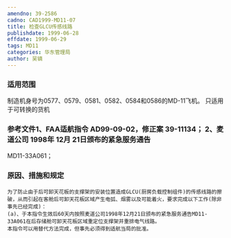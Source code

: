 ```yaml
---
amendno: 39-2586  
cadno: CAD1999-MD11-07  
title: 检查GLCU传感线路  
publishdate: 1999-06-28  
effdate: 1999-06-29  
tags: MD11  
categories: 华东管理局  
author: 吴镝  
---
```

  
### 适用范围  
制造机身号为0577、0579、0581、0582、0584和0586的MD-11飞机。    只适用于可转换的货机  
  
<!--more-->  
### 参考文件1、FAA适航指令 AD99-09-02，修正案 39-11134； 2、麦道公司 1998年 12月 21日颁布的紧急服务通告  
MD11-33A061；  
  
### 原因、措施和规定  
    为了防止由于后可卸天花板的支撑架的安装位置造成GLCU(厨房负载控制组件)的传感线路的擦破，从而引起在客舱后可卸天花板区域产生电弧、烟雾以及可能着火，要求完成以下工作(除非事先已经完成)：  
    (a)、于本指令生效后60天内按照麦道公司1998年12月21日颁布的紧急服务通告MD11-33A061在后存储舱可卸天花板区域重定位支撑架并重排电气线路。  
    本指令可以用替代方法完成，但事先必须得到适航当局的批准。  
